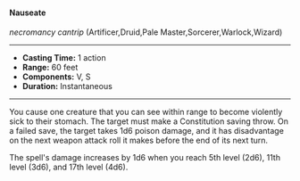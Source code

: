 #### Nauseate
*necromancy cantrip* (Artificer,Druid,Pale Master,Sorcerer,Warlock,Wizard)
___
- **Casting Time:** 1 action
- **Range:** 60 feet
- **Components:** V, S
- **Duration:** Instantaneous
---
You cause one creature that you can see within range to become violently sick to their stomach. The target must make a Constitution saving throw. On a failed save, the target takes 1d6 poison damage, and it has disadvantage on the next weapon attack roll it makes before the end of its next turn.

The spell's damage increases by 1d6 when you reach 5th level (2d6), 11th level (3d6), and 17th level (4d6).